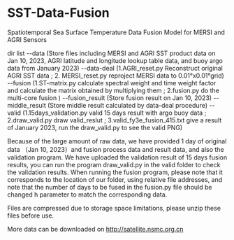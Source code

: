 # SST-Data-Fusion
Spatiotemporal Sea Surface Temperature Data Fusion Model for MERSI and AGRI Sensors


dir list
--data (Store files including MERSI and AGRI SST product data on Jan 10, 2023, AGRI latitude and longitude lookup table data, and buoy argo data from January 2023)
--data-deal (1.AGRI_reset.py Reconstruct original AGRI SST data ; 2. MERSI_reset.py reproject MERSI data to 0.01°x0.01°grid)
--fusion (1.ST-matrix.py calculate spectral weight and time weight factor and calculate the matrix obtained by multiplying them ; 2.fusion.py do the multi-core fusion  )
--fusion_result (Store fusion result on Jan 10, 2023)
--middle_result (Store middle result calculated by data-deal procedure)
--valid (1.15days_validation.py valid 15 days result with argo buoy data ; 2.draw_valid.py  draw valid_reslut ; 3.valid_fy3e_fusion_415.txt give a result of January 2023, run the draw_valid.py to see the valid PNG)

Because of the large amount of raw data, we have provided 1 day of original data （Jan 10, 2023）and fusion process data and result data, and also the validation program. 
We have uploaded the validation result of 15 days fusion results, you can run the program draw_valid.py in the valid folder to check the validation results.
When running the fusion program, please note that it corresponds to the location of our folder, using relative file addresses, and note that the number of days to be fused in the fusion.py file should be changed h parameter to match the corresponding data.

Files are compressed due to storage space limitations, please unzip these files before use.

More data can be downloaded on http://satellite.nsmc.org.cn